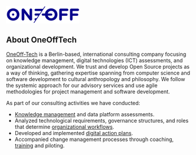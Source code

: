 <p align="left"><a href="https://oneofftech.de" target="_blank"><img src="https://raw.githubusercontent.com/OneOffTech/.github/main/art/oneofftech-logo.svg" width="200"></a></p>

## About OneOffTech

[OneOff-Tech](https://oneofftech.de) is a Berlin-based, international consulting company focusing on knowledge management, digital technologies (ICT) assessments, and organizational development. We trust and develop Open Source projects as a way of thinking, gathering expertise spanning from computer science and software development to cultural anthropology and philosophy. We follow the systemic approach for our advisory services and use agile methodologies for project management and software development. 

As part of our consulting activities we have conducted:

- [Knowledge management](https://oneofftech.de/blog/introducing-the-knowledge-management-framework/) and data platform assessments.
- Analyzed technological requirements, governance structures, and roles that determine [organizational workflows](https://oneofftech.de/blog/an-example-of-a-data-driven-network-analysis/).
- Developed and implemented [digital action plans](https://oneofftech.de/blog/open-source-digital-platform-for-ithen-a-success-story/).
- Accompanied change management processes through coaching, [training](https://oneofftech.de/blog/8-scrum-practices-you-are-probably-underevaluating/) and piloting.

